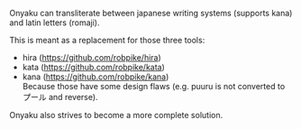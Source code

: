 Onyaku can transliterate between japanese writing systems (supports kana) and latin letters (romaji).  
  
  
This is meant as a replacement for those three tools:  
- hira (https://github.com/robpike/hira)  
- kata (https://github.com/robpike/kata)  
- kana (https://github.com/robpike/kana)  
Because those have some design flaws (e.g. puuru is not converted to プール and reverse).  
  
Onyaku also strives to become a more complete solution.  
